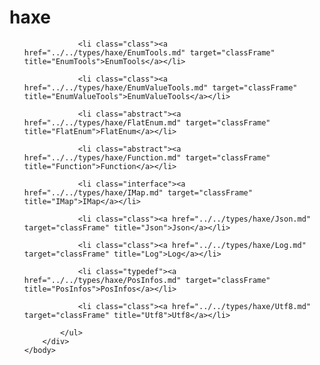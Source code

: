 <!DOCTYPE HTML PUBLIC "-//W3C//DTD HTML 4.01 Transitional//EN" "http://www.w3.org/tr/html4/loose.dtd">
<html>
	<head>
		<title>Package haxe Type List</title>
	</head>
	<body>
		<div class="onepackage" id="types-frame">
			<h1>haxe</h1>
			<ul class="packages">

				<li class="class"><a href="../../types/haxe/EnumTools.md" target="classFrame" title="EnumTools">EnumTools</a></li>

				<li class="class"><a href="../../types/haxe/EnumValueTools.md" target="classFrame" title="EnumValueTools">EnumValueTools</a></li>

				<li class="abstract"><a href="../../types/haxe/FlatEnum.md" target="classFrame" title="FlatEnum">FlatEnum</a></li>

				<li class="abstract"><a href="../../types/haxe/Function.md" target="classFrame" title="Function">Function</a></li>

				<li class="interface"><a href="../../types/haxe/IMap.md" target="classFrame" title="IMap">IMap</a></li>

				<li class="class"><a href="../../types/haxe/Json.md" target="classFrame" title="Json">Json</a></li>

				<li class="class"><a href="../../types/haxe/Log.md" target="classFrame" title="Log">Log</a></li>

				<li class="typedef"><a href="../../types/haxe/PosInfos.md" target="classFrame" title="PosInfos">PosInfos</a></li>

				<li class="class"><a href="../../types/haxe/Utf8.md" target="classFrame" title="Utf8">Utf8</a></li>

			</ul>
		</div>
	</body>
</html>


